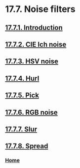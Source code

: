 # 17.7. Noise filters

## [17.7.1. Introduction](./17-07-01-introduction.md)
## [17.7.2. CIE Ich noise](./17-07-02-cie-ich-noise.md)
## [17.7.3. HSV noise](./17-07-03-hsv-noise.md)
## [17.7.4. Hurl](./17-07-04-hurl.md)
## [17.7.5. Pick](./17-07-05-pick.md)
## [17.7.6. RGB noise](./17-07-06-rgb-noise.md)
## [17.7.7. Slur](./17-07-07-slur.md)
## [17.7.8. Spread](./17-07-08-spread.md)

### [Home](./00-home.md)
